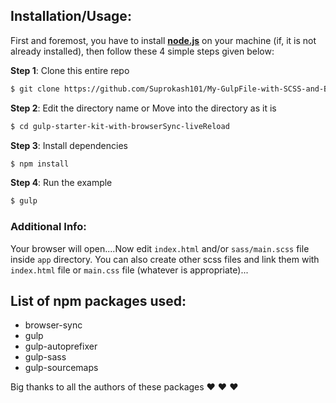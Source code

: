 ## Installation/Usage:

First and foremost, you have to install __[node.js](https://nodejs.org/en/)__ on your machine (if, it is not already installed), then follow these 4 simple steps given below:

**Step 1**: Clone this entire repo
```bash
$ git clone https://github.com/Suprokash101/My-GulpFile-with-SCSS-and-BrowserSync.git
```

**Step 2**: Edit the directory name or Move into the directory as it is
```bash
$ cd gulp-starter-kit-with-browserSync-liveReload
```

**Step 3**: Install dependencies
```bash
$ npm install
```

**Step 4**: Run the example
```bash
$ gulp
```

### Additional Info:

Your browser will open....Now edit `index.html` and/or `sass/main.scss` file inside `app` directory. You can also create other scss files and link them with `index.html` file or `main.css` file (whatever is appropriate)...

## List of npm packages used:

- browser-sync
- gulp
- gulp-autoprefixer
- gulp-sass
- gulp-sourcemaps

Big thanks to all the authors of these packages :heart: :heart: :heart:
